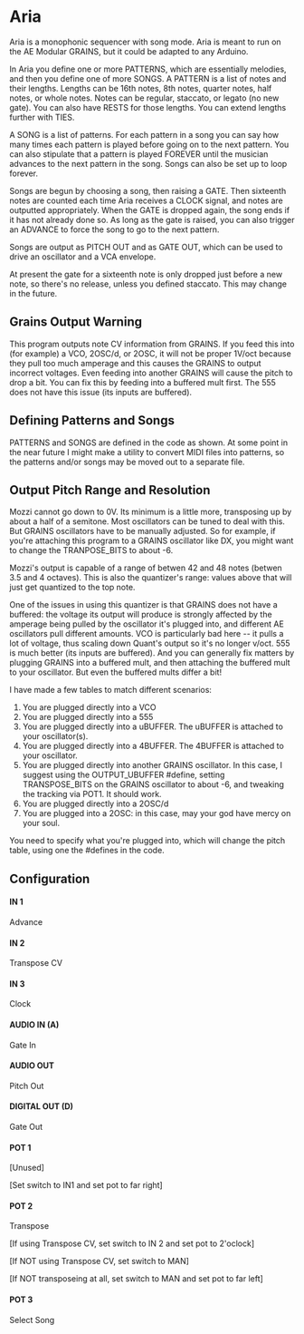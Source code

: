 # Aria

Aria is a monophonic sequencer with song mode.  Aria is meant to run on the AE Modular GRAINS, but it could be adapted to any Arduino.

In Aria you define one or more PATTERNS, which are essentially melodies, and then you define one of more SONGS.  A PATTERN is a list of notes and their lengths. Lengths can be 16th notes, 8th notes, quarter notes, half notes, or whole notes. Notes can be regular, staccato, or legato (no new gate).  You can also have RESTS  for those lengths.  You can extend lengths further with TIES.

A SONG is a list of patterns.  For each pattern in a song you can say how many times each pattern is played before going on to the next pattern.  You can also stipulate that a pattern is played FOREVER until the musician advances to the next pattern in the song.  Songs can also be set up to loop forever.

Songs are begun by choosing a song, then raising a GATE.  Then sixteenth notes are counted each time Aria receives a CLOCK signal, and notes are outputted appropriately. When the GATE is dropped again, the song ends if it has not already done so.  As long as the gate is raised, you can also trigger an ADVANCE to force the song to go to the next pattern.

Songs are output as PITCH OUT and as GATE OUT, which can be used to drive an oscillator and a VCA envelope.

At present the gate for a sixteenth note is only dropped just before a new note, so there's no release, unless you defined staccato.  This may change in the future.

## Grains Output Warning
This program outputs note CV information from GRAINS.  If you feed this into (for example) a VCO, 2OSC/d, or 2OSC, it will not be proper 1V/oct because they pull too much amperage and this causes the GRAINS to output incorrect voltages.  Even feeding into another GRAINS will cause the pitch to drop a bit.  You can fix this by feeding into a buffered mult first.  The 555 does not have this issue (its inputs are buffered).


## Defining Patterns and Songs

PATTERNS and SONGS are defined in the code as shown.  At some point in the near future I might make a utility to convert MIDI files into patterns, so the patterns and/or songs may be moved out to a separate file.


## Output Pitch Range and Resolution

Mozzi cannot go down to 0V.  Its minimum is a little more, transposing up by about a half of a semitone.   Most oscillators can be tuned to deal with this. But GRAINS oscillators have to be manually adjusted.  So for example, if you're attaching  this program to a GRAINS oscillator like DX, you might want to change the TRANPOSE\_BITS to about -6.

Mozzi's output is capable of a range of betwen 42 and 48 notes (betwen 3.5 and 4 octaves).   This is also the quantizer's range: values above that will just get quantized to the top note.

One of the issues in using this quantizer is that GRAINS does not have a buffered: the voltage its output will produce is strongly affected by the amperage being pulled by the oscillator it's plugged into, and different AE oscillators pull different amounts. VCO is particularly bad here -- it pulls a lot of voltage, thus scaling down Quant's output so it's no longer v/oct.  555 is much better (its inputs are buffered).  And you can generally fix matters by plugging GRAINS into a buffered mult, and then attaching the buffered mult to your oscillator.  But even the buffered mults differ a bit!

I have made a few tables to match different scenarios:

1. You are plugged directly into a VCO
2. You are plugged directly into a 555
3. You are plugged directly into a uBUFFER.  The uBUFFER is attached to your oscillator(s).
4. You are plugged directly into a 4BUFFER.  The 4BUFFER is attached to your oscillator.
5. You are plugged directly into another GRAINS oscillator.  In this case, I suggest using the OUTPUT\_UBUFFER #define, setting TRANSPOSE\_BITS on the GRAINS oscillator to about -6, and tweaking the tracking via POT1.  It should work.
6. You are plugged directly into a 2OSC/d
7. You are plugged into a 2OSC: in this case, may your god have mercy on your soul.

You need to specify what you're plugged into, which will change the pitch table, using one the #defines in the code.



## Configuration

#### IN 1
Advance
#### IN 2
Transpose CV
#### IN 3
Clock
#### AUDIO IN (A)
Gate In
#### AUDIO OUT
Pitch Out
#### DIGITAL OUT (D) 
Gate Out
#### POT 1
[Unused]

[Set switch to IN1 and set pot to far right]
#### POT 2
Transpose

[If using Transpose CV, set switch to IN 2 and set pot to 2'oclock]

[If NOT using Transpose CV, set switch to MAN]

[If NOT transposeing at all, set switch to MAN and set pot to far left]
#### POT 3
Select Song